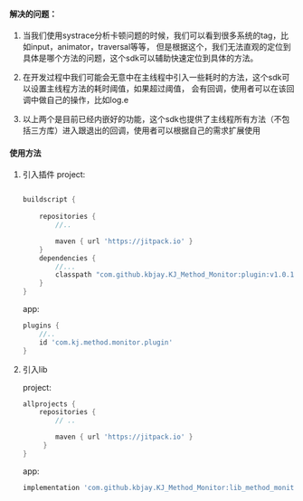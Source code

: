#### 解决的问题：
1. 当我们使用systrace分析卡顿问题的时候，我们可以看到很多系统的tag，比如input，animator，traversal等等，
但是根据这个，我们无法直观的定位到具体是哪个方法的问题，这个sdk可以辅助快速定位到具体的方法。

2. 在开发过程中我们可能会无意中在主线程中引入一些耗时的方法，这个sdk可以设置主线程方法的耗时阈值，如果超过阈值，
会有回调，使用者可以在该回调中做自己的操作，比如log.e

3. 以上两个是目前已经内嵌好的功能，这个sdk也提供了主线程所有方法（不包括三方库）进入跟退出的回调，使用者可以根据自己的需求扩展使用

#### 使用方法
1. 引入插件
   project:
    ```groovy
    
   buildscript {
       
        repositories {
            //..
    
            maven { url 'https://jitpack.io' }
        }
        dependencies {
            //...
            classpath "com.github.kbjay.KJ_Method_Monitor:plugin:v1.0.1"
        }
    }
    ```
   
    app:
   
    ```groovy
    plugins {
        //..
        id 'com.kj.method.monitor.plugin'
    }
    
    ```
   
2. 引入lib
   
    project:
   
   ```groovy
   allprojects {
       repositories {
           // ..

           maven { url 'https://jitpack.io' }
        }
   }
   ```
   
    app:
    ```groovy
    implementation 'com.github.kbjay.KJ_Method_Monitor:lib_method_monitor:v1.0.1'
    ```